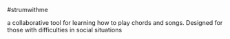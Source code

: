 #strumwithme

a collaborative tool for learning how to play chords and songs. Designed for those with difficulties in social situations